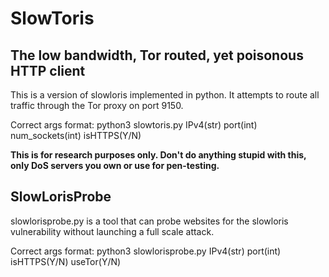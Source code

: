 # SlowToris
## The low bandwidth, Tor routed, yet poisonous HTTP client

This is a version of slowloris implemented in python. It attempts to route all traffic through the Tor proxy on port 9150.

Correct args format: python3 slowtoris.py IPv4(str) port(int) num_sockets(int) isHTTPS(Y/N)

**This is for research purposes only. Don't do anything stupid with this, only DoS servers you own or use for pen-testing.**

## SlowLorisProbe

slowlorisprobe.py is a tool that can probe websites for the slowloris vulnerability without launching a full scale attack.

Correct args format: python3 slowlorisprobe.py IPv4(str) port(int) isHTTPS(Y/N) useTor(Y/N)